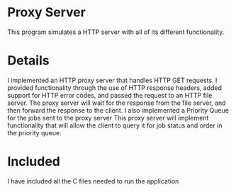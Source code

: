 # Proxy Server
This program simulates a HTTP server with all of its different functionality. 
# Details
I implemented an HTTP proxy server that handles HTTP GET requests. I provided functionality through the use of HTTP response headers, added support for HTTP error codes, and passed the request to an HTTP file server. The proxy server will wait for the response from the file server, and then forward the response to the client. I also implemented a Priority Queue for the jobs sent to the proxy server This proxy server will implement functionality that will allow the client to query it for job status and order in the priority queue.
# Included
I have included all the C files needed to run the application

